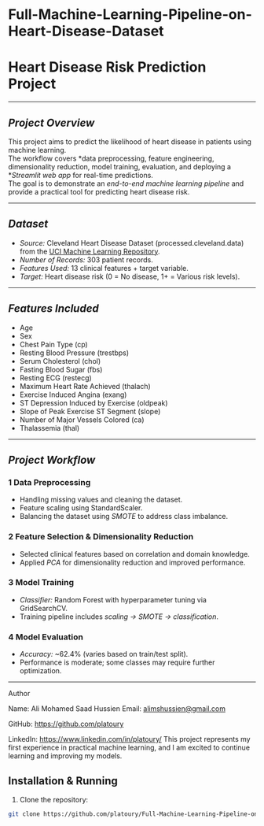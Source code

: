 # Full-Machine-Learning-Pipeline-on-Heart-Disease-Dataset
# Heart Disease Risk Prediction Project
---

## *Project Overview*
This project aims to predict the likelihood of heart disease in patients using machine learning.  
The workflow covers *data preprocessing, feature engineering, dimensionality reduction, model training, evaluation, and deploying a **Streamlit web app* for real-time predictions.  
The goal is to demonstrate an *end-to-end machine learning pipeline* and provide a practical tool for predicting heart disease risk.

---

## *Dataset*
- *Source:* Cleveland Heart Disease Dataset (processed.cleveland.data) from the [UCI Machine Learning Repository](https://archive.ics.uci.edu/ml/datasets/heart+Disease).  
- *Number of Records:* 303 patient records.  
- *Features Used:* 13 clinical features + target variable.  
- *Target:* Heart disease risk (0 = No disease, 1+ = Various risk levels).

---

## *Features Included*
- Age  
- Sex  
- Chest Pain Type (cp)  
- Resting Blood Pressure (trestbps)  
- Serum Cholesterol (chol)  
- Fasting Blood Sugar (fbs)  
- Resting ECG (restecg)  
- Maximum Heart Rate Achieved (thalach)  
- Exercise Induced Angina (exang)  
- ST Depression Induced by Exercise (oldpeak)  
- Slope of Peak Exercise ST Segment (slope)  
- Number of Major Vessels Colored (ca)  
- Thalassemia (thal)  
---

## *Project Workflow*
### 1 Data Preprocessing
- Handling missing values and cleaning the dataset.  
- Feature scaling using StandardScaler.  
- Balancing the dataset using *SMOTE* to address class imbalance.

### 2 Feature Selection & Dimensionality Reduction
- Selected clinical features based on correlation and domain knowledge.  
- Applied *PCA* for dimensionality reduction and improved performance.

### 3 Model Training
- *Classifier:* Random Forest with hyperparameter tuning via GridSearchCV.  
- Training pipeline includes *scaling → SMOTE → classification*.  

### 4 Model Evaluation
- *Accuracy:* ~62.4% (varies based on train/test split).  
- Performance is moderate; some classes may require further optimization.
---
Author

Name: Ali Mohamed Saad Hussien
Email: alimshussien@gmail.com


GitHub: https://github.com/platoury

LinkedIn: https://www.linkedin.com/in/platoury/
This project represents my first experience in practical machine learning, and I am excited to continue learning and improving my models.

## **Installation & Running**
1. Clone the repository:
```bash
git clone https://github.com/platoury/Full-Machine-Learning-Pipeline-on-Heart-Disease

